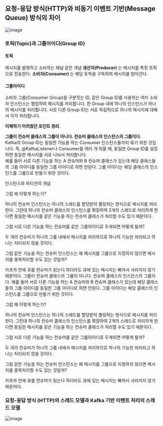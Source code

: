 ## 요청-응답 방식(HTTP)와 비동기 이벤트 기반(Message Queue) 방식의 차이
![image](https://github.com/user-attachments/assets/44e158e9-2f84-4c4c-a046-697ef100002c)  

### 토픽(Topic)과 그룹아이디(Group ID)
#### 토픽
메시지를 발행하고 소비하는 채널 같은 개념 **생산자(Producer)** 는 메시지를 특정 토픽으로 전송한다.
**소비자(Consumer)** 는 해당 토픽을 구독하여 메시지를 받아간다.  
#### 그룹아이디
소비자 그룹(Consumer Group)을 구분짓는 ID, 같은 Group ID를 사용하는 여러 소비자 인스턴스는 협업하여 메시지를 처리합니다. 한 Group 내에 하나의 인스턴스가 하나의 메시지를 처리합니다.
서로 다른 Group ID는 서로 독립적으로 하나의 메시지에 대해서 각각 처리합니다.  

**이해하기 어려웠던 포인트 정리**. 

**그룹이 컨슈머 클래스의 그룹이 아니다. 컨슈머 클래스의 인스턴스의 그룹이다.**  
Kafka의 Group ID는 동일한 기능을 하는 Consumer 인스턴스들끼리 묶기 위한 것입니다.
즉, @KafkaListener나 Consumer를 여러 개 띄울 때, 동일한 Group ID를 설정하면 동일한 메시지를 서로 나눠서 처리합니다.  
예를 들어 서로 다른 기능을 하는 A 컨슈머와 B 컨슈머 클래스가 있는데 해당 클래스들의 그룹 아이디를 동일한 그룹 아이디로 하면 안된다. 그룹 아이디는 해당 클래스의 인스턴스를 그룹으로 만들기 위한 것이다.

인스턴스와 파티션의 개념 

그럼 왜 이렇게 하는가?

하나의 컨슈머 인스턴스는 하나의 스레드를 할당받아 풀링하는 방식으로 메시지를 처리한다. 
그런데 하나의 컨슈머 클래스의 인스턴스를 확장하여 2개의 스레드로 처리하게 한다면 동일한 메시지를 같은 기능을 하는 컨슈머 클래스가 처리할 수도 있기 때문이다. 

그럼 서로 다른 기능을 하는 컨슈머를 같은 그룹아이디로 두게되면 어떻게 될까?

두 개의 컨슈머가 하나의 그룹 내에서 메시지를 처리하므로 하나의 기능만 처리되고 하나는 처리되지 않을 것이다.

그럼 같은 기능을 하는 컨슈머 인스턴스는 왜 메시지를 그룹으로 지정하지 않으면 메시지를 중복처리할 수도 있는 것일까?

카프카 안에 큐를 컨슈머가 읽는다 하더라도 큐에 있는 메시지는 빠져서 사라지지 않기 때문이다. 
그룹이 컨슈머 클래스의 그룹이 아니다. 컨슈머 클래스의 인스턴스의 그룹이다. 
예를 들어 서로 다른 기능을 하는 A 컨슈머와 B 컨슈머 클래스가 있는데 해당 클래스들의 그룹 아이디를 동일한 그룹 아이디로 하면 안된다. 그룹 아이디는 해당 클래스의 인스턴스를 그룹으로 만들기 위한 것이다.

그럼 왜 이렇게 하는가?

하나의 컨슈머 인스턴스는 하나의 스레드를 할당받아 풀링하는 방식으로 메시지를 처리한다. 
그런데 하나의 컨슈머 클래스의 인스턴스를 확장하여 2개의 스레드로 처리하게 한다면 동일한 메시지를 같은 기능을 하는 컨슈머 클래스가 처리할 수도 있기 때문이다. 

그럼 서로 다른 기능을 하는 컨슈머를 같은 그룹아이디로 두게되면 어떻게 될까?

두 개의 컨슈머가 하나의 그룹 내에서 메시지를 처리하므로 하나의 기능만 처리되고 하나는 처리되지 않을 것이다.

그럼 같은 기능을 하는 컨슈머 인스턴스는 왜 메시지를 그룹으로 지정하지 않으면 메시지를 중복처리할 수도 있는 것일까?

카프카 안에 큐를 컨슈머가 읽는다 하더라도 큐에 있는 메시지는 빠져서 사라지지 않기 때문이다. 

### 요청-응답 방식 (HTTP)의 스레드 모델과 Kafka 기반 이벤트 처리의 스레드 모델

![image](https://github.com/user-attachments/assets/70067e81-19a5-4c7e-9b71-b21124910ff0)

